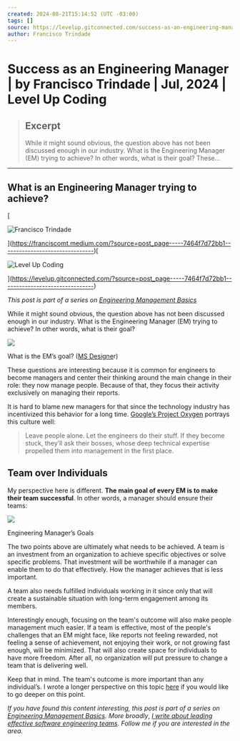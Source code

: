 ```yaml
---
created: 2024-08-21T15:14:52 (UTC -03:00)
tags: []
source: https://levelup.gitconnected.com/success-as-an-engineering-manager-7464f7d72bb1
author: Francisco Trindade
---
```


# Success as an Engineering Manager | by Francisco Trindade | Jul, 2024 | Level Up Coding

> ## Excerpt
> While it might sound obvious, the question above has not been discussed enough in our industry. What is the Engineering Manager (EM) trying to achieve? In other words, what is their goal? These…

---
## What is an Engineering Manager trying to achieve?

[

![Francisco Trindade](https://miro.medium.com/v2/resize:fill:88:88/1*BkY1BRJoqQPPMa-XbHVtLg@2x.jpeg)



](https://franciscomt.medium.com/?source=post_page-----7464f7d72bb1--------------------------------)[

![Level Up Coding](https://miro.medium.com/v2/resize:fill:48:48/1*5D9oYBd58pyjMkV_5-zXXQ.jpeg)



](https://levelup.gitconnected.com/?source=post_page-----7464f7d72bb1--------------------------------)

_This post is part of a series on_ [_Engineering Management Basics_](https://franciscomt.medium.com/engineering-management-basics-d6622833855c)

While it might sound obvious, the question above has not been discussed enough in our industry. What is the Engineering Manager (EM) trying to achieve? In other words, what is their goal?

![](https://miro.medium.com/v2/resize:fit:875/1*PLp4d9p_I5Er6odASgOjPQ.png)

What is the EM’s goal? ([MS Designe](https://designer.microsoft.com/)r)

These questions are interesting because it is common for engineers to become managers and center their thinking around the main change in their role: they now manage people. Because of that, they focus their activity exclusively on managing their reports.

It is hard to blame new managers for that since the technology industry has incentivized this behavior for a long time. [Google’s Project Oxygen](https://www.nytimes.com/2011/03/13/business/13hire.html) portrays this culture well:

> Leave people alone. Let the engineers do their stuff. If they become stuck, they’ll ask their bosses, whose deep technical expertise propelled them into management in the first place.

## Team over Individuals

My perspective here is different. **The main goal of every EM is to make their team successful**. In other words, a manager should ensure their teams:

![](https://miro.medium.com/v2/resize:fit:875/1*jMP03RoTfAaFtbAqsRdVBg.png)

Engineering Manager’s Goals

The two points above are ultimately what needs to be achieved. A team is an investment from an organization to achieve specific objectives or solve specific problems. That investment will be worthwhile if a manager can enable them to do that effectively. How the manager achieves that is less important.

A team also needs fulfilled individuals working in it since only that will create a sustainable situation with long-term engagement among its members.

Interestingly enough, focusing on the team's outcome will also make people management much easier. If a team is effective, most of the people's challenges that an EM might face, like reports not feeling rewarded, not feeling a sense of achievement, not enjoying their work, or not growing fast enough, will be minimized. That will also create space for individuals to have more freedom. After all, no organization will put pressure to change a team that is delivering well.

Keep that in mind. The team's outcome is more important than any individual’s. I wrote a longer perspective on this topic [here](https://franciscomt.medium.com/team-leadership-in-action-c0da2af5eb96) if you would like to go deeper on this point.

_If you have found this content interesting, this post is part of a series on_ [_Engineering Management Basics_](https://franciscomt.medium.com/engineering-management-basics-d6622833855c)_. More broadly_, [_I write about leading effective software engineering teams_](https://franciscomt.medium.com/)_. Follow me if you are interested in the area._
